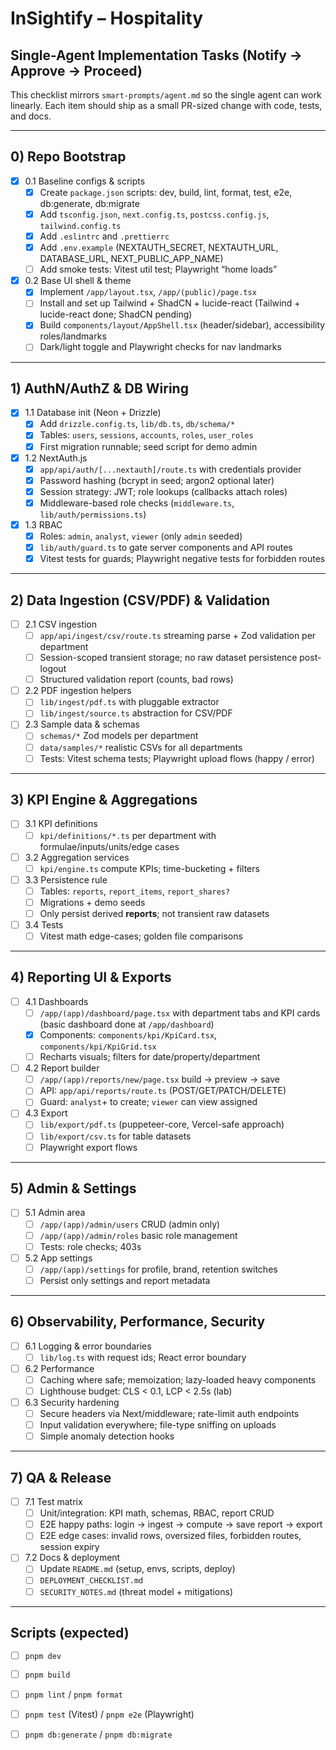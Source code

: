 # InSightify – Hospitality
## Single-Agent Implementation Tasks (Notify → Approve → Proceed)

This checklist mirrors `smart-prompts/agent.md` so the single agent can work linearly.
Each item should ship as a small PR-sized change with code, tests, and docs.

---
## 0) Repo Bootstrap
- [x] 0.1 Baseline configs & scripts
  - [x] Create `package.json` scripts: dev, build, lint, format, test, e2e, db:generate, db:migrate
  - [x] Add `tsconfig.json`, `next.config.ts`, `postcss.config.js`, `tailwind.config.ts`
  - [x] Add `.eslintrc` and `.prettierrc`
  - [x] Add `.env.example` (NEXTAUTH_SECRET, NEXTAUTH_URL, DATABASE_URL, NEXT_PUBLIC_APP_NAME)
  - [ ] Add smoke tests: Vitest util test; Playwright “home loads”
- [x] 0.2 Base UI shell & theme
  - [x] Implement `/app/layout.tsx`, `/app/(public)/page.tsx`
  - [ ] Install and set up Tailwind + ShadCN + lucide-react (Tailwind + lucide-react done; ShadCN pending)
  - [x] Build `components/layout/AppShell.tsx` (header/sidebar), accessibility roles/landmarks
  - [ ] Dark/light toggle and Playwright checks for nav landmarks

---
## 1) AuthN/AuthZ & DB Wiring
- [x] 1.1 Database init (Neon + Drizzle)
  - [x] Add `drizzle.config.ts`, `lib/db.ts`, `db/schema/*`
  - [x] Tables: `users`, `sessions`, `accounts`, `roles`, `user_roles`
  - [x] First migration runnable; seed script for demo admin
- [x] 1.2 NextAuth.js
  - [x] `app/api/auth/[...nextauth]/route.ts` with credentials provider
  - [x] Password hashing (bcrypt in seed; argon2 optional later)
  - [x] Session strategy: JWT; role lookups (callbacks attach roles)
  - [x] Middleware-based role checks (`middleware.ts`, `lib/auth/permissions.ts`)
- [x] 1.3 RBAC
  - [x] Roles: `admin`, `analyst`, `viewer` (only `admin` seeded)
  - [x] `lib/auth/guard.ts` to gate server components and API routes
  - [x] Vitest tests for guards; Playwright negative tests for forbidden routes

---
## 2) Data Ingestion (CSV/PDF) & Validation
- [ ] 2.1 CSV ingestion
  - [ ] `app/api/ingest/csv/route.ts` streaming parse + Zod validation per department
  - [ ] Session-scoped transient storage; no raw dataset persistence post-logout
  - [ ] Structured validation report (counts, bad rows)
- [ ] 2.2 PDF ingestion helpers
  - [ ] `lib/ingest/pdf.ts` with pluggable extractor
  - [ ] `lib/ingest/source.ts` abstraction for CSV/PDF
- [ ] 2.3 Sample data & schemas
  - [ ] `schemas/*` Zod models per department
  - [ ] `data/samples/*` realistic CSVs for all departments
  - [ ] Tests: Vitest schema tests; Playwright upload flows (happy / error)

---
## 3) KPI Engine & Aggregations
- [ ] 3.1 KPI definitions
  - [ ] `kpi/definitions/*.ts` per department with formulae/inputs/units/edge cases
- [ ] 3.2 Aggregation services
  - [ ] `kpi/engine.ts` compute KPIs; time-bucketing + filters
- [ ] 3.3 Persistence rule
  - [ ] Tables: `reports`, `report_items`, `report_shares?`
  - [ ] Migrations + demo seeds
  - [ ] Only persist derived **reports**; not transient raw datasets
- [ ] 3.4 Tests
  - [ ] Vitest math edge-cases; golden file comparisons

---
## 4) Reporting UI & Exports
- [ ] 4.1 Dashboards
  - [ ] `/app/(app)/dashboard/page.tsx` with department tabs and KPI cards (basic dashboard done at `/app/dashboard`)
  - [x] Components: `components/kpi/KpiCard.tsx`, `components/kpi/KpiGrid.tsx`
  - [ ] Recharts visuals; filters for date/property/department
- [ ] 4.2 Report builder
  - [ ] `/app/(app)/reports/new/page.tsx` build → preview → save
  - [ ] API: `app/api/reports/route.ts` (POST/GET/PATCH/DELETE)
  - [ ] Guard: `analyst`+ to create; `viewer` can view assigned
- [ ] 4.3 Export
  - [ ] `lib/export/pdf.ts` (puppeteer-core, Vercel-safe approach)
  - [ ] `lib/export/csv.ts` for table datasets
  - [ ] Playwright export flows

---
## 5) Admin & Settings
- [ ] 5.1 Admin area
  - [ ] `/app/(app)/admin/users` CRUD (admin only)
  - [ ] `/app/(app)/admin/roles` basic role management
  - [ ] Tests: role checks; 403s
- [ ] 5.2 App settings
  - [ ] `/app/(app)/settings` for profile, brand, retention switches
  - [ ] Persist only settings and report metadata

---
## 6) Observability, Performance, Security
- [ ] 6.1 Logging & error boundaries
  - [ ] `lib/log.ts` with request ids; React error boundary
- [ ] 6.2 Performance
  - [ ] Caching where safe; memoization; lazy-loaded heavy components
  - [ ] Lighthouse budget: CLS < 0.1, LCP < 2.5s (lab)
- [ ] 6.3 Security hardening
  - [ ] Secure headers via Next/middleware; rate-limit auth endpoints
  - [ ] Input validation everywhere; file-type sniffing on uploads
  - [ ] Simple anomaly detection hooks

---
## 7) QA & Release
- [ ] 7.1 Test matrix
  - [ ] Unit/integration: KPI math, schemas, RBAC, report CRUD
  - [ ] E2E happy paths: login → ingest → compute → save report → export
  - [ ] E2E edge cases: invalid rows, oversized files, forbidden routes, session expiry
- [ ] 7.2 Docs & deployment
  - [ ] Update `README.md` (setup, envs, scripts, deploy)
  - [ ] `DEPLOYMENT_CHECKLIST.md`
  - [ ] `SECURITY_NOTES.md` (threat model + mitigations)

---
## Scripts (expected)
- [ ] `pnpm dev`
- [ ] `pnpm build`
- [ ] `pnpm lint` / `pnpm format`
- [ ] `pnpm test` (Vitest) / `pnpm e2e` (Playwright)
- [ ] `pnpm db:generate` / `pnpm db:migrate`

